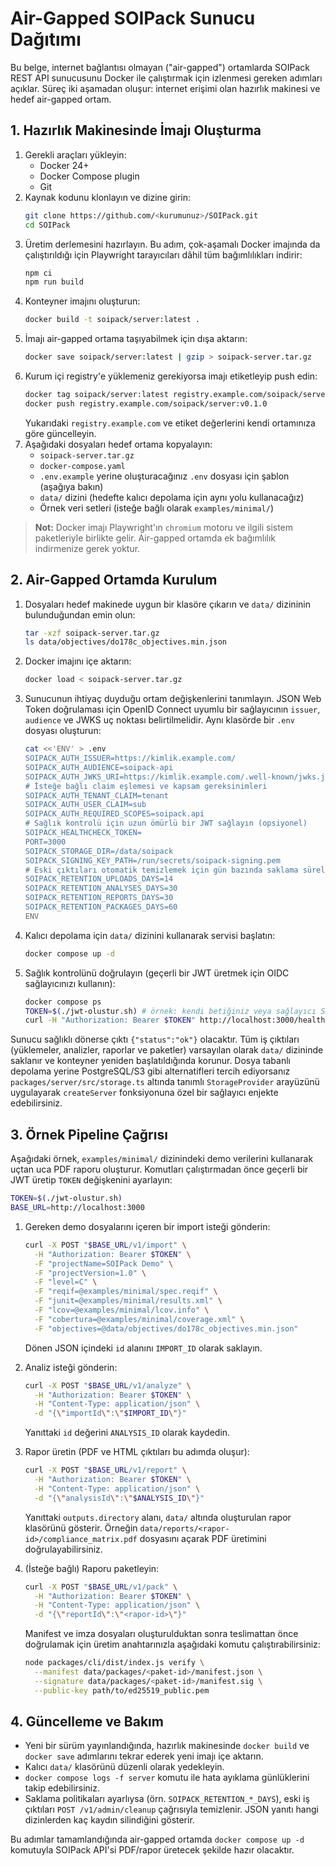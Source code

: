 # Air-Gapped SOIPack Sunucu Dağıtımı

Bu belge, internet bağlantısı olmayan ("air-gapped") ortamlarda SOIPack REST API sunucusunu Docker ile çalıştırmak için izlenmesi gereken adımları açıklar. Süreç iki aşamadan oluşur: internet erişimi olan hazırlık makinesi ve hedef air-gapped ortam.

## 1. Hazırlık Makinesinde İmajı Oluşturma

1. Gerekli araçları yükleyin:
   - Docker 24+
   - Docker Compose plugin
   - Git
2. Kaynak kodunu klonlayın ve dizine girin:
   ```bash
   git clone https://github.com/<kurumunuz>/SOIPack.git
   cd SOIPack
   ```
3. Üretim derlemesini hazırlayın. Bu adım, çok-aşamalı Docker imajında da çalıştırıldığı için Playwright tarayıcıları dâhil tüm bağımlılıkları indirir:
   ```bash
   npm ci
   npm run build
   ```
4. Konteyner imajını oluşturun:
   ```bash
   docker build -t soipack/server:latest .
   ```
5. İmajı air-gapped ortama taşıyabilmek için dışa aktarın:
   ```bash
   docker save soipack/server:latest | gzip > soipack-server.tar.gz
   ```
6. Kurum içi registry'e yüklemeniz gerekiyorsa imajı etiketleyip push edin:
   ```bash
   docker tag soipack/server:latest registry.example.com/soipack/server:v0.1.0
   docker push registry.example.com/soipack/server:v0.1.0
   ```
   Yukarıdaki `registry.example.com` ve etiket değerlerini kendi ortamınıza göre güncelleyin.
7. Aşağıdaki dosyaları hedef ortama kopyalayın:
   - `soipack-server.tar.gz`
   - `docker-compose.yaml`
   - `.env.example` yerine oluşturacağınız `.env` dosyası için şablon (aşağıya bakın)
   - `data/` dizini (hedefte kalıcı depolama için aynı yolu kullanacağız)
   - Örnek veri setleri (isteğe bağlı olarak `examples/minimal/`)

> **Not:** Docker imajı Playwright'ın `chromium` motoru ve ilgili sistem paketleriyle birlikte gelir. Air-gapped ortamda ek bağımlılık indirmenize gerek yoktur.

## 2. Air-Gapped Ortamda Kurulum

1. Dosyaları hedef makinede uygun bir klasöre çıkarın ve `data/` dizininin bulunduğundan emin olun:
   ```bash
   tar -xzf soipack-server.tar.gz
   ls data/objectives/do178c_objectives.min.json
   ```
2. Docker imajını içe aktarın:
   ```bash
   docker load < soipack-server.tar.gz
   ```
3. Sunucunun ihtiyaç duyduğu ortam değişkenlerini tanımlayın. JSON Web Token doğrulaması için OpenID Connect uyumlu bir sağlayıcının `issuer`, `audience` ve JWKS uç noktası belirtilmelidir. Aynı klasörde bir `.env` dosyası oluşturun:
   ```bash
   cat <<'ENV' > .env
   SOIPACK_AUTH_ISSUER=https://kimlik.example.com/
   SOIPACK_AUTH_AUDIENCE=soipack-api
   SOIPACK_AUTH_JWKS_URI=https://kimlik.example.com/.well-known/jwks.json
   # İsteğe bağlı claim eşlemesi ve kapsam gereksinimleri
   SOIPACK_AUTH_TENANT_CLAIM=tenant
   SOIPACK_AUTH_USER_CLAIM=sub
   SOIPACK_AUTH_REQUIRED_SCOPES=soipack.api
   # Sağlık kontrolü için uzun ömürlü bir JWT sağlayın (opsiyonel)
   SOIPACK_HEALTHCHECK_TOKEN=
   PORT=3000
   SOIPACK_STORAGE_DIR=/data/soipack
   SOIPACK_SIGNING_KEY_PATH=/run/secrets/soipack-signing.pem
   # Eski çıktıları otomatik temizlemek için gün bazında saklama süreleri (opsiyonel)
   SOIPACK_RETENTION_UPLOADS_DAYS=14
   SOIPACK_RETENTION_ANALYSES_DAYS=30
   SOIPACK_RETENTION_REPORTS_DAYS=30
   SOIPACK_RETENTION_PACKAGES_DAYS=60
   ENV
   ```
4. Kalıcı depolama için `data/` dizinini kullanarak servisi başlatın:
   ```bash
   docker compose up -d
   ```
5. Sağlık kontrolünü doğrulayın (geçerli bir JWT üretmek için OIDC sağlayıcınızı kullanın):
   ```bash
   docker compose ps
   TOKEN=$(./jwt-olustur.sh) # örnek: kendi betiğiniz veya sağlayıcı SDK'sı
   curl -H "Authorization: Bearer $TOKEN" http://localhost:3000/health
   ```

Sunucu sağlıklı dönerse çıktı `{"status":"ok"}` olacaktır. Tüm iş çıktıları (yüklemeler, analizler, raporlar ve paketler) varsayılan olarak `data/` dizininde saklanır ve konteyner yeniden başlatıldığında korunur. Dosya tabanlı depolama yerine PostgreSQL/S3 gibi alternatifleri tercih ediyorsanız `packages/server/src/storage.ts` altında tanımlı `StorageProvider` arayüzünü uygulayarak `createServer` fonksiyonuna özel bir sağlayıcı enjekte edebilirsiniz.

## 3. Örnek Pipeline Çağrısı

Aşağıdaki örnek, `examples/minimal/` dizinindeki demo verilerini kullanarak uçtan uca PDF raporu oluşturur. Komutları çalıştırmadan önce geçerli bir JWT üretip `TOKEN` değişkenini ayarlayın:

```bash
TOKEN=$(./jwt-olustur.sh)
BASE_URL=http://localhost:3000
```

1. Gereken demo dosyalarını içeren bir import isteği gönderin:
   ```bash
   curl -X POST "$BASE_URL/v1/import" \
     -H "Authorization: Bearer $TOKEN" \
     -F "projectName=SOIPack Demo" \
     -F "projectVersion=1.0" \
     -F "level=C" \
     -F "reqif=@examples/minimal/spec.reqif" \
     -F "junit=@examples/minimal/results.xml" \
     -F "lcov=@examples/minimal/lcov.info" \
     -F "cobertura=@examples/minimal/coverage.xml" \
     -F "objectives=@data/objectives/do178c_objectives.min.json"
   ```
   Dönen JSON içindeki `id` alanını `IMPORT_ID` olarak saklayın.

2. Analiz isteği gönderin:
   ```bash
   curl -X POST "$BASE_URL/v1/analyze" \
     -H "Authorization: Bearer $TOKEN" \
     -H "Content-Type: application/json" \
     -d "{\"importId\":\"$IMPORT_ID\"}"
   ```
   Yanıttaki `id` değerini `ANALYSIS_ID` olarak kaydedin.

3. Rapor üretin (PDF ve HTML çıktıları bu adımda oluşur):
   ```bash
   curl -X POST "$BASE_URL/v1/report" \
     -H "Authorization: Bearer $TOKEN" \
     -H "Content-Type: application/json" \
     -d "{\"analysisId\":\"$ANALYSIS_ID\"}"
   ```
   Yanıttaki `outputs.directory` alanı, `data/` altında oluşturulan rapor klasörünü gösterir. Örneğin `data/reports/<rapor-id>/compliance_matrix.pdf` dosyasını açarak PDF üretimini doğrulayabilirsiniz.

4. (İsteğe bağlı) Raporu paketleyin:
   ```bash
   curl -X POST "$BASE_URL/v1/pack" \
     -H "Authorization: Bearer $TOKEN" \
     -H "Content-Type: application/json" \
     -d "{\"reportId\":\"<rapor-id>\"}"
   ```

   Manifest ve imza dosyaları oluşturulduktan sonra teslimattan önce doğrulamak için üretim anahtarınızla aşağıdaki komutu çalıştırabilirsiniz:

   ```bash
   node packages/cli/dist/index.js verify \
     --manifest data/packages/<paket-id>/manifest.json \
     --signature data/packages/<paket-id>/manifest.sig \
     --public-key path/to/ed25519_public.pem
   ```

## 4. Güncelleme ve Bakım

- Yeni bir sürüm yayınlandığında, hazırlık makinesinde `docker build` ve `docker save` adımlarını tekrar ederek yeni imajı içe aktarın.
- Kalıcı `data/` klasörünü düzenli olarak yedekleyin.
- `docker compose logs -f server` komutu ile hata ayıklama günlüklerini takip edebilirsiniz.
- Saklama politikaları ayarlıysa (örn. `SOIPACK_RETENTION_*_DAYS`), eski iş çıktıları `POST /v1/admin/cleanup` çağrısıyla temizlenir. JSON yanıtı hangi dizinlerden kaç kaydın silindiğini gösterir.

Bu adımlar tamamlandığında air-gapped ortamda `docker compose up -d` komutuyla SOIPack API'si PDF/rapor üretecek şekilde hazır olacaktır.
